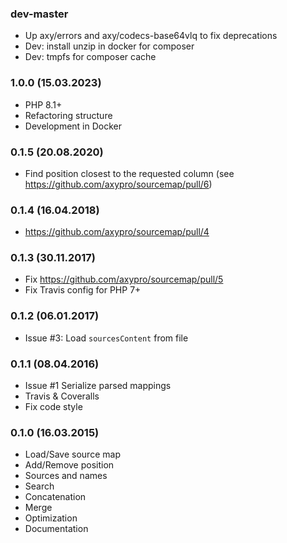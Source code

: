 ### dev-master

* Up axy/errors and axy/codecs-base64vlq to fix deprecations
* Dev: install unzip in docker for composer
* Dev: tmpfs for composer cache

### 1.0.0 (15.03.2023)

* PHP 8.1+
* Refactoring structure
* Development in Docker

### 0.1.5 (20.08.2020)

* Find position closest to the requested column (see https://github.com/axypro/sourcemap/pull/6)

### 0.1.4 (16.04.2018)

* https://github.com/axypro/sourcemap/pull/4

### 0.1.3 (30.11.2017)

* Fix https://github.com/axypro/sourcemap/pull/5
* Fix Travis config for PHP 7+

### 0.1.2 (06.01.2017)

* Issue #3: Load `sourcesContent` from file

### 0.1.1 (08.04.2016)

* Issue #1 Serialize parsed mappings
* Travis & Coveralls
* Fix code style

### 0.1.0 (16.03.2015)

* Load/Save source map
* Add/Remove position
* Sources and names
* Search
* Concatenation
* Merge
* Optimization
* Documentation
